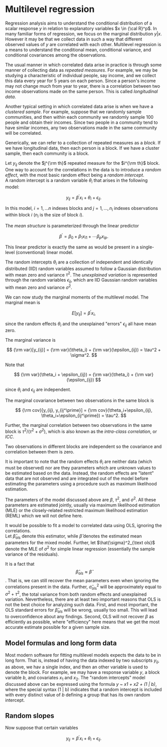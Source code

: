 # Multilevel regression

Regression analysis aims to understand the conditional distribution of a scalar response $y$
in relation to explanatory variables $x \in {\cal R}^p$.  In many familiar forms of
regression, we focus on the marginal distribution $y|x$.  However it may be that
we collect data in such a way that different observed values of $y$ are correlated
with each other.  Multilevel regression is a means to understand the conditional
mean, conditional variance, and conditional covariances among the observations.

The usual manner in which correlated data arise in practice is through some
manner of collecting data as *repeated measures*.  For example, we may be
studying a characteristic of individual people, say income, and we collect
this data every year for 5 years on each person.  Since a person's
income may not change much from year to year, there is a correlation between
two income observations made on the same person.  This is called *longitudinal
data*.

Another typical setting in which correlated data arise is when we have
a *clustered sample*.  For example, suppose that we randomly sample
communities, and then within each community we randomly sample 100 people
and obtain their incomes.  Since two people in a community tend
to have similar incomes, any two observations made in the same 
community will be correlated. 

Generically, we can refer to a collection of repeated measures as a *block*.
If we have longitudinal data, then each person is a block.  If we have
a cluster sample, then each community is a block.

Let $y_{ij}$ denote the $j^{\rm th}$ repeated measure for the $i^{\rm th}$ 
block.  One way to account for the correlations in the data is to introduce
a *random effect*, with the most basic random effect being a *random intercept*.  
A random intercept is a random
variable $\theta_i$ that arises in the following model:

$$
y_{ij} = \beta^\prime x_i + \theta_i + \epsilon_{ij}.
$$

In this model, $i=1, \ldots n$ indexes blocks and $j=1, \ldots, n_i$
indexes observations within block $i$ ($n_i$ is the size of block $i$). 

The *mean structure* is parameterized through the linear predictor

$$
\beta^\prime = \beta_0 + \beta_1x_{i1} + \cdots \beta_p x_{ip}.
$$

This linear predictor is exactly the same as would be present in a
single-level (conventional) linear model.

The random intercepts $\theta_i$ are a collection of independent and
identically distributed (IID) random variables assumed to follow
a Gaussian distribution with mean zero and variance $\tau^2$. The
*unexplained variation* is represented through the random variables
$\epsilon_{ij}$, which are IID Gaussian random variables with mean 
zero and variance $\sigma^2$. 

We can now study the marginal moments of the multilevel model.
The marginal mean is

$$
E[y_{ij}] = \beta^\prime x_i,
$$

since the random effects $\theta_i$ and the unexplained "errors"
$\epsilon_{ij}$ all have mean zero.

The marginal variance is

$$
{\rm var}[y_{ij}] = {\rm var}(\theta_i) + {\rm var}(\epsilon_{ij}) = \tau^2 + \sigma^2.
$$

Note that 

$$
{\rm var}(\theta_i + \epsilon_{ij}) = {\rm var}(\theta_i) + {\rm var}(\epsilon_{ij})
$$ 

since $\theta_i$ and $\epsilon_{ij}$ are independent.

The marginal covariance between two observations in the same block is

$$
{\rm cov}[y_{ij}, y_{ij^\prime}] = {\rm cov}(\theta_i+\epsilon_{ij}, \theta_i+\epsilon_{ij^\prime}) = \tau^2.
$$

Further, the marginal correlation between two observations in the same block is $\tau^2/(\tau^2+\sigma^2)$,
which is also known as the *intra-class correlation*, or *ICC*.

Two observations in different blocks are independent so the covariance and correlation between them
is zero.

It is important to note that the random effects $\theta_i$ are neither data (which must be observed)
nor are they parameters which are unknown values to be estimated based on the data.  Instead, 
the random effects are "latent" data
that are not observed and are integrated out of the model before estimating the parameters
using a procedure such as maximum likelihood estimation. 

The parameters of the model discussed above are $\beta$, $\tau^2$, and $\sigma^2$.  All these parameters
are estimated jointly, usually via maximum likelihood estimation (MLE) or the closely-related
restricted maximum likelihood estimation (REML) which we will not define here.

It would be possible to fit a model to correlated data using OLS, ignoring the correlations.  
Let $\hat{\beta}_\mathrm{ols}$ denote this estimator, while $\hat{\beta}$ denotes the
estimated mean parameters for the mixed model.  Further, let $\hat{\sigma}^2_{\text ols}$ denote
the MLE of $\sigma^2$ for simple linear regression (essentially the sample variance of the residuals).

It is a fact that $$\hat{\beta}_{\mathrm ols} \approx \hat{\beta}$$.  That is, we can still recover the
mean parameters even when ignoring the correlations present in the data.  Further, $\hat{\sigma}^2_\text{ols}$
will be approximately equal to $\sigma^2 + \tau^2$, the total variance from both random effects
and unexplained variation.  Nevertheless, there are at least two important reasons that OLS is not
the best choice for analyzing such data.  First, and most important, the OLS standard errors
for $\hat{\beta}_{\mathrm ols}$ will be wrong, usually too small.  This will lead to overconfidence
about any findings.  Second, OLS will not recover $\beta$ as efficiently as possible, where
"efficiency" here means that we get the most accurate estimate possible for a given sample
size.

## Model formulas and long form data

Most modern software for fitting multilevel models expects the data to be in long form.
That is, instead of having the data indexed by two subscripts $y_{ij}$, as above, we
hav a single index, and then an other variable is used to denote the block.  For
example, we may have a response variable $y$, a block variable $b$, and covariates $x_1$
and $x_2$.  The "random intercepts" model discussed above can be expressed using the formula
*y ~ x1 + x2 + (1 | b)*, where the special syntax (1 | b) indicates that a random intercept
is included with every distinct value of $b$ defining a group that has its own random
intercept.


## Random slopes

Now suppose that certain variables 

$$
y_{ij} = \beta^\prime x_i + \theta_i + \epsilon_{ij}.
$$
